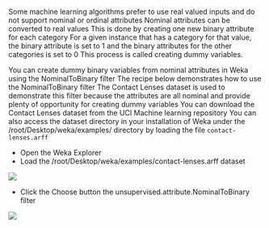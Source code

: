 Some machine learning algorithms prefer to use real valued inputs and do not support nominal
or ordinal attributes Nominal attributes can be converted to real values This is done by
creating one new binary attribute for each category For a given instance that has a category
for that value, the binary attribute is set to 1 and the binary attributes for the other categories
is set to 0 This process is called creating dummy variables.

You can create dummy binary variables from nominal attributes in Weka using the NominalToBinary filter The recipe below demonstrates how to use the NominalToBinary filter
The Contact Lenses dataset is used to demonstrate this filter because the attributes are all
nominal and provide plenty of opportunity for creating dummy variables You can download
the Contact Lenses dataset from the UCI Machine learning repository You can also access
the dataset directory in your installation of Weka under the /root/Desktop/weka/examples/ directory by loading the file `contact-lenses.arff`

- Open the Weka Explorer
- Load the /root/Desktop/weka/examples/contact-lenses.arff dataset

![](https://github.com/fenago/katacoda-scenarios/raw/master/machine-learning-mastery-weka/machine-learning-mastery-weka-chapter-11/steps/images/48.png)

- Click the Choose button the unsupervised.attribute.NominalToBinary filter

![](https://github.com/fenago/katacoda-scenarios/raw/master/machine-learning-mastery-weka/machine-learning-mastery-weka-chapter-11/steps/images/49.png)

